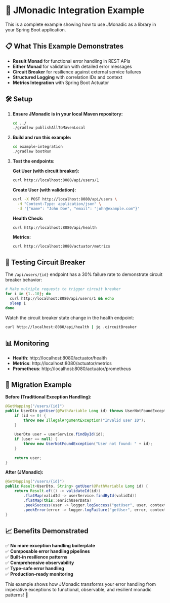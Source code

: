 # 🚀 JMonadic Integration Example

This is a complete example showing how to use JMonadic as a library in your Spring Boot application.

## 📋 What This Example Demonstrates

- **Result Monad** for functional error handling in REST APIs
- **Either Monad** for validation with detailed error messages  
- **Circuit Breaker** for resilience against external service failures
- **Structured Logging** with correlation IDs and context
- **Metrics Integration** with Spring Boot Actuator

## 🛠️ Setup

1. **Ensure JMonadic is in your local Maven repository:**
   ```bash
   cd ../
   ./gradlew publishAllToMavenLocal
   ```

2. **Build and run this example:**
   ```bash
   cd example-integration
   ./gradlew bootRun
   ```

3. **Test the endpoints:**

   **Get User (with circuit breaker):**
   ```bash
   curl http://localhost:8080/api/users/1
   ```

   **Create User (with validation):**
   ```bash
   curl -X POST http://localhost:8080/api/users \
     -H "Content-Type: application/json" \
     -d '{"name": "John Doe", "email": "john@example.com"}'
   ```

   **Health Check:**
   ```bash
   curl http://localhost:8080/api/health
   ```

   **Metrics:**
   ```bash
   curl http://localhost:8080/actuator/metrics
   ```

## 🧪 Testing Circuit Breaker

The `/api/users/{id}` endpoint has a 30% failure rate to demonstrate circuit breaker behavior:

```bash
# Make multiple requests to trigger circuit breaker
for i in {1..10}; do
  curl http://localhost:8080/api/users/1 && echo
  sleep 1
done
```

Watch the circuit breaker state change in the health endpoint:
```bash
curl http://localhost:8080/api/health | jq .circuitBreaker
```

## 📊 Monitoring

- **Health**: http://localhost:8080/actuator/health
- **Metrics**: http://localhost:8080/actuator/metrics  
- **Prometheus**: http://localhost:8080/actuator/prometheus

## 🔄 Migration Example

**Before (Traditional Exception Handling):**
```java
@GetMapping("/users/{id}")
public UserDto getUser(@PathVariable Long id) throws UserNotFoundException {
    if (id <= 0) {
        throw new IllegalArgumentException("Invalid user ID");
    }
    
    UserDto user = userService.findById(id);
    if (user == null) {
        throw new UserNotFoundException("User not found: " + id);
    }
    
    return user;
}
```

**After (JMonadic):**
```java
@GetMapping("/users/{id}")
public Result<UserDto, String> getUser(@PathVariable Long id) {
    return Result.of(() -> validateId(id))
        .flatMap(validId -> userService.findById(validId))
        .flatMap(this::enrichUserData)
        .peekSuccess(user -> logger.logSuccess("getUser", user, context))
        .peekError(error -> logger.logFailure("getUser", error, context));
}
```

## 📈 Benefits Demonstrated

✅ **No more exception handling boilerplate**  
✅ **Composable error handling pipelines**  
✅ **Built-in resilience patterns**  
✅ **Comprehensive observability**  
✅ **Type-safe error handling**  
✅ **Production-ready monitoring**

This example shows how JMonadic transforms your error handling from imperative exceptions to functional, observable, and resilient monadic patterns! 🎯